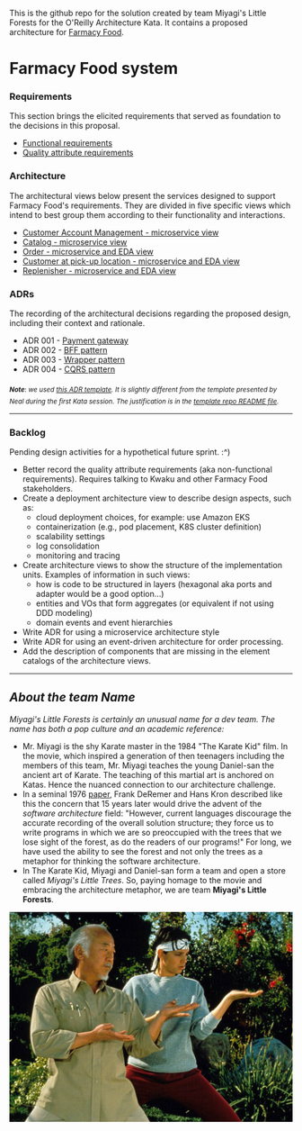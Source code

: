 This is the github repo for the solution created by team Miyagi's Little Forests for the O'Reilly Architecture Kata. It contains a proposed architecture for [Farmacy Food](https://www.farmacyfood.com/).

# Farmacy Food system

### Requirements

This section brings the elicited requirements that served as foundation to the decisions in this proposal. 

- [Functional requirements](requirements/functional-rqmts.md)
- [Quality attribute requirements](requirements/quality-attribute-rqmts.md)

### Architecture

The architectural views below present the services designed to support Farmacy Food's requirements. They are divided
in five specific views which intend to best group them according to their functionality and interactions.
 
- [Customer Account Management - microservice view](architecture/user-account-mgmt-runtime-view.md)
- [Catalog - microservice view](architecture/catalog-runtime-view.md)
- [Order - microservice and EDA view](architecture/order-runtime-view.md)
- [Customer at pick-up location - microservice and EDA view](architecture/customer-pickup-microservice-view.md)
- [Replenisher - microservice and EDA view](architecture/replenish-runtime-view.md) 

### ADRs

The recording of the architectural decisions regarding the proposed design, including their context and rationale.

- ADR 001 - [Payment gateway](ADRs/ADR001-payment-gateway.md)
- ADR 002 - [BFF pattern](ADRs/ADR002-bff-pattern.md)
- ADR 003 - [Wrapper pattern](ADRs/ADR003-wrapper-pattern.md)
- ADR 004 - [CQRS pattern](ADRs/ADR004-cqrs-pattern.md)

<sub>***Note***: *we used [this ADR template](https://github.com/pmerson/ADR-template/blob/master/ADR-template.md). It is slightly 
different from the template presented by Neal during the first Kata session. 
The justification is in the [template repo README file](https://github.com/pmerson/ADR-template/blob/master/README.md#why-this-template).*</sub>

--------------------------

### Backlog
Pending design activities for a hypothetical future sprint. :^)
- Better record the quality attribute requirements (aka non-functional requirements). Requires talking to Kwaku and 
other Farmacy Food stakeholders.  
- Create a deployment architecture view to describe design aspects, such as:
    - cloud deployment choices, for example: use Amazon EKS
    - containerization (e.g., pod placement, K8S cluster definition)
    - scalability settings
    - log consolidation
    - monitoring and tracing
- Create architecture views to show the structure of the implementation units. Examples of information in such views:
    - how is code to be structured in layers (hexagonal aka ports and adapter would be a good option…)
    - entities and VOs that form aggregates (or equivalent if not using DDD modeling)
    - domain events and event hierarchies  
- Write ADR for using a microservice architecture style
- Write ADR for using an event-driven architecture for order processing.
- Add the description of components that are missing in the element catalogs of the architecture views.    

--------------------------

## *About the team Name*
*Miyagi's Little Forests is certainly an unusual name for a dev team. The name has both a pop culture and an academic reference:* 
- Mr. Miyagi is the shy Karate master in the 1984 "The Karate Kid" film. In the movie, which inspired a generation of then teenagers including the members of this team, Mr. Miyagi teaches the young Daniel-san the ancient art of Karate. The teaching of this martial art is anchored on Katas. Hence the nuanced connection to our architecture challenge.
- In a seminal 1976 [paper](https://www.ics.uci.edu/~andre/ics223w2006/deremerkron.pdf), Frank DeRemer and Hans Kron described like this the concern that 15 years later would drive the advent of the *software architecture* field: "However, current languages discourage the accurate recording of the overall solution structure; they force us to write programs in which we are so preoccupied with the trees that we lose sight of the forest, as do the readers of our programs!" For long, we have used the ability to see the forest and not only the trees as a metaphor for thinking the software architecture. 
- In The Karate Kid, Miyagi and Daniel-san form a team and open a store called *Miyagi's Little Trees*. So, paying homage to the movie and embracing the architecture metaphor, we are team **Miyagi's Little Forests**. 

![Miyagi and Daniel-san](images/Miyagi-and-Daniel-san.jpg)
